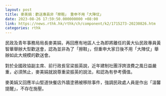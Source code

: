 ```yaml
---
layout: post
title: 麥美娟︰歡送專員非「擦鞋」　重申不用「大陣仗」
date: 2023-08-26 17:59:50.000000000 +08:00
link: https://news.rthk.hk/rthk/ch/component/k2/1715273-20230826.htm
categories: rthk
---
```


民政及青年事務局局長麥美娟，再回應有地區人士為即將離任的黃大仙民政專員黃智華舉辦大型歡送會，認為並非為了「擦鞋」，但重申大家日後不用「大陣仗」舉辦如此大規模的歡送會。

對於全國政協副主席、前行政長官梁振英說，近年建制社團浮誇浪費之風日益嚴重，必須煞止，麥美娟就說尊重梁振英的說法，和認為有參考價值。

麥美娟又回應半山堅道快餐店外牆塗鴉被移除事件，強調民政處人員是作出「溫馨提醒」，不存在施壓。
